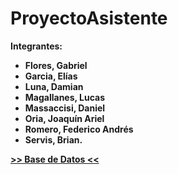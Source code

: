 # ProyectoAsistente

<b>Integrantes:<b>
<ul>
  <li>Flores, Gabriel</li>
  <li>Garcia, Elías</li>
  <li>Luna, Damian</li>
  <li>Magallanes, Lucas</li>
  <li>Massaccisi, Daniel</li>
  <li>Oria, Joaquín Ariel</li>
  <li>Romero, Federico Andrés</li>
  <li>Servis, Brian.</li>
</ul>


[>> Base de Datos <<](https://drive.google.com/open?id=1wOu1m4EhR4EpOTSG-Wfr6dxozQVzYgM9)

